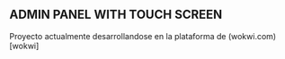 ## ADMIN PANEL WITH TOUCH SCREEN

Proyecto actualmente desarrollandose en la plataforma de (wokwi.com)[wokwi]